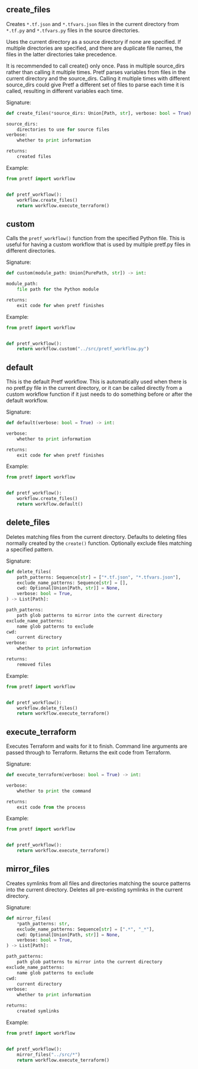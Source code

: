 ## create_files

Creates `*.tf.json` and `*.tfvars.json` files in the current directory from `*.tf.py` and `*.tfvars.py` files in the source directories.

Uses the current directory as a source directory if none are specified. If multiple directories are specified, and there are duplicate file names, the files in the latter directories take precedence.

It is recommended to call create() only once. Pass in multiple source_dirs rather than calling it multiple times. Pretf parses variables from files in the current directory and the source_dirs. Calling it multiple times with different source_dirs could give Pretf a different set of files to parse each time it is called, resulting in different variables each time.

Signature:

```python
def create_files(*source_dirs: Union[Path, str], verbose: bool = True) -> List[Path]:

source_dirs:
    directories to use for source files
verbose:
    whether to print information

returns:
    created files
```

Example:

```python
from pretf import workflow


def pretf_workflow():
    workflow.create_files()
    return workflow.execute_terraform()
```

## custom

Calls the `pretf_workflow()` function from the specified Python file. This is useful for having a custom workflow that is used by multiple pretf.py files in different directories.

Signature:

```python
def custom(module_path: Union[PurePath, str]) -> int:

module_path:
    file path for the Python module

returns:
    exit code for when pretf finishes
```

Example:

```python
from pretf import workflow


def pretf_workflow():
    return workflow.custom("../src/pretf_workflow.py")
```

## default

This is the default Pretf workflow. This is automatically used when there is no pretf.py file in the current directory, or it can be called directly from a custom workflow function if it just needs to do something before or after the default workflow.

Signature:

```python
def default(verbose: bool = True) -> int:

verbose:
    whether to print information

returns:
    exit code for when pretf finishes
```

Example:

```python
from pretf import workflow


def pretf_workflow():
    workflow.create_files()
    return workflow.default()
```

## delete_files

Deletes matching files from the current directory. Defaults to deleting files normally created by the `create()` function. Optionally exclude files matching a specified pattern.

Signature:

```python
def delete_files(
    path_patterns: Sequence[str] = ["*.tf.json", "*.tfvars.json"],
    exclude_name_patterns: Sequence[str] = [],
    cwd: Optional[Union[Path, str]] = None,
    verbose: bool = True,
) -> List[Path]:

path_patterns:
    path glob patterns to mirror into the current directory
exclude_name_patterns:
    name glob patterns to exclude
cwd:
    current directory
verbose:
    whether to print information

returns:
    removed files
```

Example:

```python
from pretf import workflow


def pretf_workflow():
    workflow.delete_files()
    return workflow.execute_terraform()
```

## execute_terraform

Executes Terraform and waits for it to finish. Command line arguments are passed through to Terraform. Returns the exit code from Terraform.

Signature:

```python
def execute_terraform(verbose: bool = True) -> int:

verbose:
    whether to print the command

returns:
    exit code from the process
```

Example:

```python
from pretf import workflow


def pretf_workflow():
    return workflow.execute_terraform()
```

## mirror_files

Creates symlinks from all files and directories matching the source patterns into the current directory. Deletes all pre-existing symlinks in the current directory.

Signature:

```python
def mirror_files(
    *path_patterns: str,
    exclude_name_patterns: Sequence[str] = [".*", "_*"],
    cwd: Optional[Union[Path, str]] = None,
    verbose: bool = True,
) -> List[Path]:

path_patterns:
    path glob patterns to mirror into the current directory
exclude_name_patterns:
    name glob patterns to exclude
cwd:
    current directory
verbose:
    whether to print information

returns:
    created symlinks
```

Example:

```python
from pretf import workflow


def pretf_workflow():
    mirror_files("../src/*")
    return workflow.execute_terraform()
```
